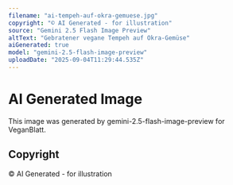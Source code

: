 ```yaml
---
filename: "ai-tempeh-auf-okra-gemuese.jpg"
copyright: "© AI Generated - for illustration"
source: "Gemini 2.5 Flash Image Preview"
altText: "Gebratener vegane Tempeh auf Okra-Gemüse"
aiGenerated: true
model: "gemini-2.5-flash-image-preview"
uploadDate: "2025-09-04T11:29:44.535Z"
---
```


# AI Generated Image

This image was generated by gemini-2.5-flash-image-preview for VeganBlatt.

## Copyright
© AI Generated - for illustration
